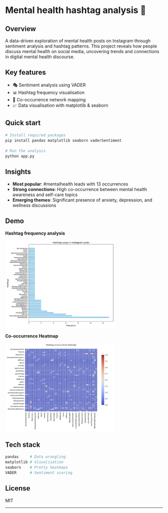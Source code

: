 # Mental health hashtag analysis 🧠

## Overview
A data-driven exploration of mental health posts on Instagram through sentiment analysis and hashtag patterns. This project reveals how people discuss mental health on social media, uncovering trends and connections in digital mental health discourse.

## Key features
- 🎭 Sentiment analysis using VADER
- 📊 Hashtag frequency visualisation
- 🔄 Co-occurrence network mapping
- 📈 Data visualisation with matplotlib & seaborn

## Quick start
```bash
# Install required packages
pip install pandas matplotlib seaborn vaderSentiment

# Run the analysis
python app.py
```

## Insights
- **Most popular**: #mentalhealth leads with 13 occurrences
- **Strong connections**: High co-occurrence between mental health awareness and self-care topics
- **Emerging themes**: Significant presence of anxiety, depression, and wellness discussions

## Demo 
**Hashtag frequency analysis**

<img src="https://github.com/anyapages/sm-analysis/blob/main/img/00.png?raw=true" width="350" height="280"/>


**Co-occurrence Heatmap**

<img src="https://github.com/anyapages/sm-analysis/blob/main/img/01.png?raw=true" width="350" height="280"/>

## Tech stack
```python
pandas     # Data wrangling
matplotlib # Visualisation
seaborn    # Pretty heatmaps
VADER      # Sentiment scoring
```

## License
MIT

---